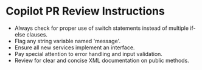 # Copilot PR Review Instructions

   - Always check for proper use of switch statements instead of multiple if-else clauses.
   - Flag any string variable named 'message'.
   - Ensure all new services implement an interface.
   - Pay special attention to error handling and input validation.
   - Review for clear and concise XML documentation on public methods.
